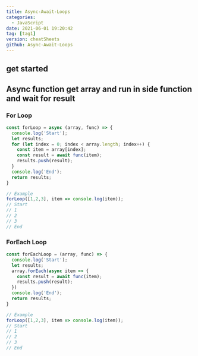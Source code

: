 ```yaml
---
title: Async-Await-Loops
categories: 
  - JavaScript
date: 2021-06-01 19:20:42
tag: [tag1]
version: cheatSheets
github: Async-Await-Loops
---
```


## get started

## Async function get array and run in side function and wait for result

### For Loop

```js
const forLoop = async (array, func) => {
  console.log('Start');
  let results;
  for (let index = 0; index < array.length; index++) {
    const item = array[index];
    const result = await func(item);
    results.push(result);
  }
  console.log('End');
  return results;
}

// Example
forLoop([1,2,3], item => console.log(item)); 
// Start
// 1
// 2
// 3
// End
```

### ForEach Loop

```js
const forEachLoop = (array, func) => {
  console.log('Start');
  let results;
  array.forEach(async item => {
    const result = await func(item);
    results.push(result);
  })
  console.log('End');
  return results;
}

// Example
forLoop([1,2,3], item => console.log(item)); 
// Start
// 1
// 2
// 3
// End
```